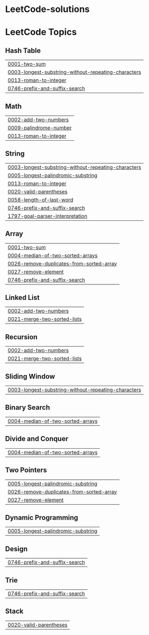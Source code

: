 # LeetCode-solutions
<!---LeetCode Topics Start-->
# LeetCode Topics
## Hash Table
|  |
| ------- |
| [0001-two-sum](https://github.com/Manas-mishra99/LeetCode-solutions/tree/master/0001-two-sum) |
| [0003-longest-substring-without-repeating-characters](https://github.com/Manas-mishra99/LeetCode-solutions/tree/master/0003-longest-substring-without-repeating-characters) |
| [0013-roman-to-integer](https://github.com/Manas-mishra99/LeetCode-solutions/tree/master/0013-roman-to-integer) |
| [0746-prefix-and-suffix-search](https://github.com/Manas-mishra99/LeetCode-solutions/tree/master/0746-prefix-and-suffix-search) |
## Math
|  |
| ------- |
| [0002-add-two-numbers](https://github.com/Manas-mishra99/LeetCode-solutions/tree/master/0002-add-two-numbers) |
| [0009-palindrome-number](https://github.com/Manas-mishra99/LeetCode-solutions/tree/master/0009-palindrome-number) |
| [0013-roman-to-integer](https://github.com/Manas-mishra99/LeetCode-solutions/tree/master/0013-roman-to-integer) |
## String
|  |
| ------- |
| [0003-longest-substring-without-repeating-characters](https://github.com/Manas-mishra99/LeetCode-solutions/tree/master/0003-longest-substring-without-repeating-characters) |
| [0005-longest-palindromic-substring](https://github.com/Manas-mishra99/LeetCode-solutions/tree/master/0005-longest-palindromic-substring) |
| [0013-roman-to-integer](https://github.com/Manas-mishra99/LeetCode-solutions/tree/master/0013-roman-to-integer) |
| [0020-valid-parentheses](https://github.com/Manas-mishra99/LeetCode-solutions/tree/master/0020-valid-parentheses) |
| [0058-length-of-last-word](https://github.com/Manas-mishra99/LeetCode-solutions/tree/master/0058-length-of-last-word) |
| [0746-prefix-and-suffix-search](https://github.com/Manas-mishra99/LeetCode-solutions/tree/master/0746-prefix-and-suffix-search) |
| [1797-goal-parser-interpretation](https://github.com/Manas-mishra99/LeetCode-solutions/tree/master/1797-goal-parser-interpretation) |
## Array
|  |
| ------- |
| [0001-two-sum](https://github.com/Manas-mishra99/LeetCode-solutions/tree/master/0001-two-sum) |
| [0004-median-of-two-sorted-arrays](https://github.com/Manas-mishra99/LeetCode-solutions/tree/master/0004-median-of-two-sorted-arrays) |
| [0026-remove-duplicates-from-sorted-array](https://github.com/Manas-mishra99/LeetCode-solutions/tree/master/0026-remove-duplicates-from-sorted-array) |
| [0027-remove-element](https://github.com/Manas-mishra99/LeetCode-solutions/tree/master/0027-remove-element) |
| [0746-prefix-and-suffix-search](https://github.com/Manas-mishra99/LeetCode-solutions/tree/master/0746-prefix-and-suffix-search) |
## Linked List
|  |
| ------- |
| [0002-add-two-numbers](https://github.com/Manas-mishra99/LeetCode-solutions/tree/master/0002-add-two-numbers) |
| [0021-merge-two-sorted-lists](https://github.com/Manas-mishra99/LeetCode-solutions/tree/master/0021-merge-two-sorted-lists) |
## Recursion
|  |
| ------- |
| [0002-add-two-numbers](https://github.com/Manas-mishra99/LeetCode-solutions/tree/master/0002-add-two-numbers) |
| [0021-merge-two-sorted-lists](https://github.com/Manas-mishra99/LeetCode-solutions/tree/master/0021-merge-two-sorted-lists) |
## Sliding Window
|  |
| ------- |
| [0003-longest-substring-without-repeating-characters](https://github.com/Manas-mishra99/LeetCode-solutions/tree/master/0003-longest-substring-without-repeating-characters) |
## Binary Search
|  |
| ------- |
| [0004-median-of-two-sorted-arrays](https://github.com/Manas-mishra99/LeetCode-solutions/tree/master/0004-median-of-two-sorted-arrays) |
## Divide and Conquer
|  |
| ------- |
| [0004-median-of-two-sorted-arrays](https://github.com/Manas-mishra99/LeetCode-solutions/tree/master/0004-median-of-two-sorted-arrays) |
## Two Pointers
|  |
| ------- |
| [0005-longest-palindromic-substring](https://github.com/Manas-mishra99/LeetCode-solutions/tree/master/0005-longest-palindromic-substring) |
| [0026-remove-duplicates-from-sorted-array](https://github.com/Manas-mishra99/LeetCode-solutions/tree/master/0026-remove-duplicates-from-sorted-array) |
| [0027-remove-element](https://github.com/Manas-mishra99/LeetCode-solutions/tree/master/0027-remove-element) |
## Dynamic Programming
|  |
| ------- |
| [0005-longest-palindromic-substring](https://github.com/Manas-mishra99/LeetCode-solutions/tree/master/0005-longest-palindromic-substring) |
## Design
|  |
| ------- |
| [0746-prefix-and-suffix-search](https://github.com/Manas-mishra99/LeetCode-solutions/tree/master/0746-prefix-and-suffix-search) |
## Trie
|  |
| ------- |
| [0746-prefix-and-suffix-search](https://github.com/Manas-mishra99/LeetCode-solutions/tree/master/0746-prefix-and-suffix-search) |
## Stack
|  |
| ------- |
| [0020-valid-parentheses](https://github.com/Manas-mishra99/LeetCode-solutions/tree/master/0020-valid-parentheses) |
<!---LeetCode Topics End-->